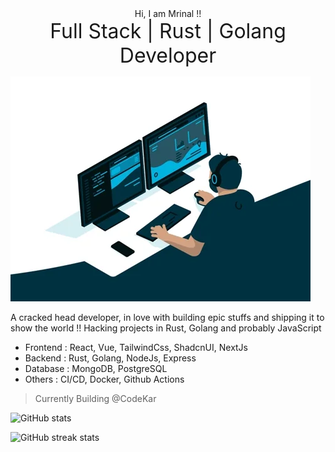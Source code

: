<div style="text-align:center;">
Hi, I am Mrinal !! <br />
<font size="6">Full Stack | Rust | Golang Developer</font></div>

<img src="giphy 3.webp" style="text-align:center;"></img>




A cracked head developer, in love with building epic stuffs and shipping it to show the world !! Hacking projects in Rust, Golang and probably JavaScript

- Frontend : React, Vue, TailwindCss, ShadcnUI, NextJs
- Backend : Rust, Golang, NodeJs, Express
- Database : MongoDB, PostgreSQL
- Others : CI/CD, Docker, Github Actions 

> Currently Building @CodeKar

![GitHub stats](https://github-readme-stats.vercel.app/api?username=mrinalxdev&show_icons=true&count_private=true)  

![GitHub streak stats](https://streak-stats.demolab.com/?user=mrinalxdev)  





